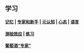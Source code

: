 ## 学习<!-- {docsify-ignore-all} -->

#### [记忆](引用/案例/心理/学习/记忆.md) | [专家和新手](引用/案例/心理/学习/专家和新手.md) | [元认知](/引用/案例/心理/学习/元认知.md) | [心态](/引用/案例/心理/学习/心态.md) | [语言](引用/案例/心理/学习/语言.md)

#### [测验效应](/引用/案例/心理/学习/测验效应/) | [练习](/引用/案例/心理/学习/练习/)

#### [葡萄酒“专家”](https://yamaeye.netlify.app/2022-06-05/资料/实验/葡萄酒“专家”/)
